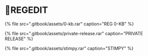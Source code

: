 # 📁REGEDIT

{% file src=".gitbook/assets/0-kb.rar" caption="REG 0-KB" %}

{% file src=".gitbook/assets/private-release.rar" caption="PRIVATE RELEASE" %}

{% file src=".gitbook/assets/stimpy.rar" caption="STIMPY" %}



